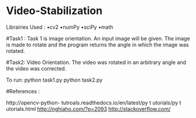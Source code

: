 # Video-Stabilization
Librairies  Used :
•cv2
•numPy
•sciPy
•math


 
#Task1 : Task 1 is image orientation. An input image will be given. The image is made to rotate and the program returns the angle in which the image was rotated.

#Task2: Video Orientation. The video was rotated in an arbitrary angle and the video was corrected.

To run:
 python task1.py
 python task2.py
 
#References :

http://opencv-python-
tutroals.readthedocs.io/en/latest/py t utorials/py t utorials.html
http://nghiaho.com/?p=2093
http://stackoverflow.com/

